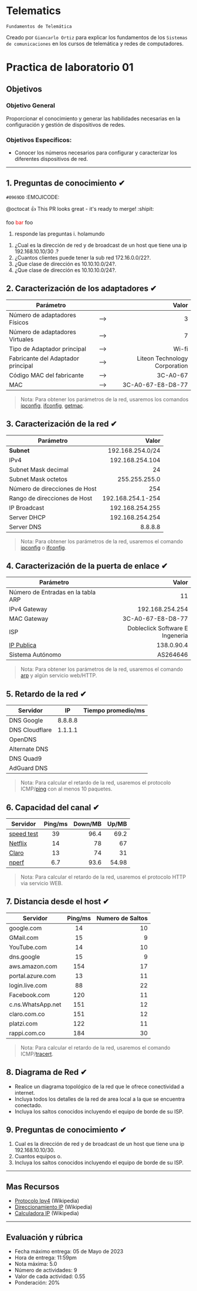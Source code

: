 # Telematics
<p><code>Fundamentos de Telemática</code></p>
<p>Creado por <code>Giancarlo Ortiz</code> para explicar los fundamentos de los <code>Sistemas de comunicaciones</code> en los cursos de telemática y redes de computadores.</p>

# Practica de laboratorio 01

## Objetivos

### Objetivo General
Proporcionar el conocimiento y generar las habilidades necesarias en la configuración y gestión de dispositivos de redes.

### Objetivos Específicos:
- Conocer los números necesarios para configurar y caracterizar los diferentes dispositivos de red.

---
## 1. Preguntas de conocimiento ✔
`#0969DD` :EMOJICODE:

@octocat :+1: This PR looks great - it's ready to merge! :shipit:

foo <font color='red'>bar</font> foo

1. responde las preguntas
    i. holamundo


<ol type="__a__">
<li>¿Cual es la dirección de red y de broadcast de un host que tiene una ip 192.168.10.10/30 .?</li>
<li>¿Cuantos clientes puede tener la sub red 172.16.0.0/22?.</li>
<li>¿Que clase de dirección es 10.10.10.0/24?.</li>
<li>¿Que clase de dirección es 10.10.10.0/24?.</li></ol>


## 2. Caracterización de los adaptadores ✔
|Parámetro||Valor|
|--|:--:|--:|
|Número de adaptadores Físicos|-->|3|
|Número de adaptadores Virtuales|-->|7|
|Tipo de Adaptador principal|-->|Wi-fi|
|Fabricante del Adaptador principal|-->|Liteon Technology Corporation|
|Código MAC del fabricante|-->|3C-A0-67|
|MAC|-->|3C-A0-67-E8-D8-77|

>Nota: Para obtener los parámetros de la red, usaremos los comandos [ipconfig][10], [ifconfig][8], [getmac][9].


## 3. Caracterización de la red ✔
|Parámetro|Valor|
|--|--:|
|__Subnet__|192.168.254.0/24|
|IPv4|192.168.254.104|
|Subnet Mask decimal|24|
|Subnet Mask octetos|255.255.255.0|
|Número de direcciones de Host|254|
|Rango de direcciones de Host|192.168.254.1-254|
|IP Broadcast|192.168.254.255|
|Server DHCP|192.168.254.254|
|Server DNS|8.8.8.8|

>Nota: Para obtener los parámetros de la red, usaremos el comando [ipconfig][10] o [ifconfig][8].


## 4. Caracterización de la puerta de enlace ✔
|Parámetro|Valor|
|--|--:|
|Número de Entradas en la tabla ARP |11|
|IPv4 Gateway|192.168.254.254|
|MAC Gateway|3C-A0-67-E8-D8-77|
|ISP|Dobleclick Software E Ingeneria|
|[IP Publica][5]|138.0.90.4|
|Sistema Autónomo|AS264646|


>Nota: Para obtener los parámetros de la red, usaremos el comando [arp][11] y algún servicio web/HTTP.


## 5. Retardo de la red ✔
|Servidor|IP|Tiempo promedio/ms|
|--|--|--|
|DNS Google|8.8.8.8||
|DNS Cloudflare|1.1.1.1||
|OpenDNS|||
|Alternate DNS|||
|DNS Quad9|||
|AdGuard DNS|||

>Nota: Para calcular el retardo de la red, usaremos el protocolo ICMP/[ping][12] con al menos 10 paquetes.


## 6. Capacidad del canal ✔
|Servidor|Ping/ms|Down/MB|Up/MB|
|--|:--:|--:|--:|
|[speed test][1]|39|96.4|69.2|
|[Netflix][2]|14|78|67|
|[Claro][3]|13|74|31|
|[nperf][4]|6.7|93.6|54.98|

>Nota: Para calcular el retardo de la red, usaremos el protocolo HTTP via servicio WEB.


## 7. Distancia desde el host ✔
|Servidor|Ping/ms|Numero de Saltos|
|--|:--:|--:|
|google.com|14|10|
|GMail.com|15|9|
|YouTube.com|14|10|
|dns.google|15|9|
|aws.amazon.com|154|17|
|portal.azure.com|13|11|
|login.live.com|88|22|
|Facebook.com|120|11|
|c.ns.WhatsApp.net|151|12|
|claro.com.co|151|12|
|platzi.com|122|11|
|rappi.com.co|184|30|

>Nota: Para calcular el retardo de la red, usaremos el comando ICMP/[tracert][13].

## 8. Diagrama de Red ✔
- Realice un diagrama topológico de la red que le ofrece conectividad a internet.
- Incluya todos los detalles de la red de area local a la que se encuentra conectado.
- Incluya los saltos conocidos incluyendo el equipo de borde de su ISP.

## 9. Preguntas de conocimiento ✔
1. Cual es la dirección de red y de broadcast de un host que tiene una ip 192.168.10.10/30.
1. Cuantos equipos o.
1. Incluya los saltos conocidos incluyendo el equipo de borde de su ISP.



[1]:https://www.speedtest.net/es
[2]:https://fast.com/es/#
[3]:http://speedtest.claro.net.co/
[4]:https://www.nperf.com/es/
[5]:https://www.cual-es-mi-ip.net/

[8]:https://man7.org/linux/man-pages/man8/ifconfig.8.html
[9]:https://learn.microsoft.com/es-es/windows-server/administration/windows-commands/getmac
[10]:https://learn.microsoft.com/es-es/windows-server/administration/windows-commands/ipconfig
[11]:https://learn.microsoft.com/es-es/windows-server/administration/windows-commands/arp
[12]:https://learn.microsoft.com/es-es/windows-server/administration/windows-commands/ping
[13]:https://learn.microsoft.com/es-es/windows-server/administration/windows-commands/tracert


---
## Mas Recursos
- [Protocolo Ipv4](https://es.wikipedia.org/wiki/IPv4) (Wikipedia)
- [Direccionamiento IP](https://es.wikipedia.org/wiki/Direcci%C3%B3n_IP) (Wikipedia)
- [Calculadora IP](https://www.calculator.net/ip-subnet-calculator.html) (Wikipedia)

---
## Evaluación y rúbrica
- Fecha máximo entrega: 05 de Mayo de 2023
- Hora de entrega: 11:59pm	
- Nota máxima: 5.0 
- Número de actividades: 9
- Valor de cada actividad: 0.55
- Ponderación: 20%